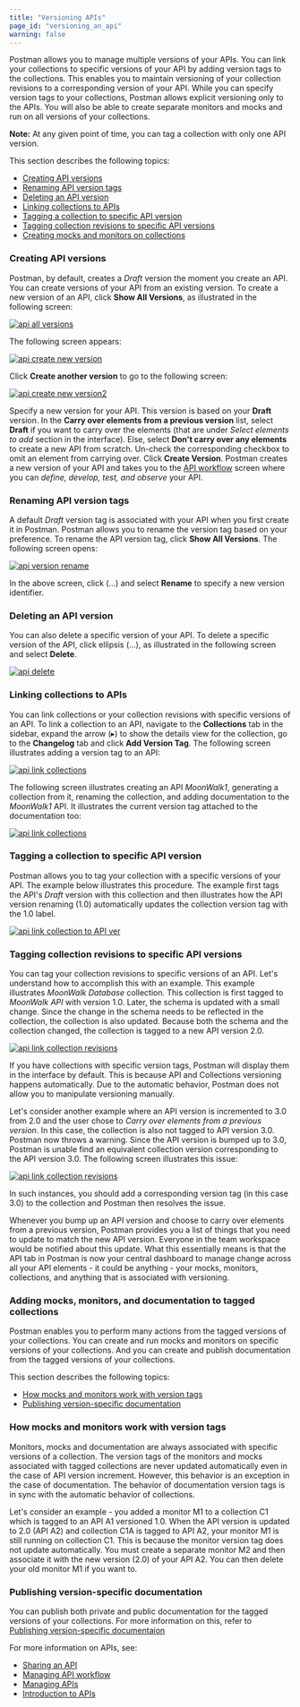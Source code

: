 ```yaml
---
title: "Versioning APIs"
page_id: "versioning_an_api"
warning: false
---
```


Postman allows you to manage multiple versions of your APIs. You can link your collections to specific versions of your API by adding version tags to the collections. This enables you to maintain versioning of your collection revisions to a corresponding version of your API. While you can specify version tags to your collections, Postman allows explicit versioning only to the APIs. You will also be able to create separate monitors and mocks and run on all versions of your collections. 

**Note:** At any given point of time, you can tag a collection with only one API version.      

This section describes the following topics:

* [Creating API versions](#creating-api-versions)
* [Renaming API version tags](#renaming-api-version-tags)
* [Deleting an API version](#deleting-an-api-version)
* [Linking collections to APIs](#linking-collections-to-apis)
* [Tagging a collection to specific API version](#tagging-a-collection-to-specific-API-version)
* [Tagging collection revisions to specific API versions](#tagging-collection-revisions-to-specific-API-versions)
* [Creating mocks and monitors on collections](#creating-mocks-and-monitors-on-collections)

### Creating API versions

Postman, by default, creates a *Draft* version the moment you create an API. You can create versions of your API from an existing version. To create a new version of an API, click **Show All Versions**, as illustrated in the following screen:

[![api all versions](https://s3.amazonaws.com/postman-static-getpostman-com/postman-docs/API-Create1-Showallversions1.png)](https://s3.amazonaws.com/postman-static-getpostman-com/postman-docs/API-Create1-Showallversions1.png)

The following screen appears:

[![api create new version](https://s3.amazonaws.com/postman-static-getpostman-com/postman-docs/API-Create1-NewVersion1.png)](https://s3.amazonaws.com/postman-static-getpostman-com/postman-docs/API-Create1-NewVersion1.png)

Click **Create another version** to go to the following screen:

[![api create new version2](https://s3.amazonaws.com/postman-static-getpostman-com/postman-docs/API-Create1-NewVersion2.png)](https://s3.amazonaws.com/postman-static-getpostman-com/postman-docs/API-Create1-NewVersion2.png)

Specify a new version for your API. This version is based on your **Draft** version. In the **Carry over elements from a previous version** list, select **Draft** if you want to carry over the elements (that are under *Select elements to add* section in the interface). Else, select **Don't carry over any elements** to create a new API from scratch. Un-check the corresponding checkbox to omit an element from carrying over. Click **Create Version**. Postman creates a new version of your API and takes you to the [API workflow]((/docs/v6/postman/working_with_apis/managing-api-workflow)) screen where you can *define, develop, test, and observe* your API. 

### Renaming API version tags

A default *Draft* version tag is associated with your API when you first create it in Postman. Postman allows you to rename the version tag based on your preference. To rename the API version tag, click **Show All Versions**. The following screen opens:

[![api version rename](https://s3.amazonaws.com/postman-static-getpostman-com/postman-docs/API-Version-Rename1.png)](https://s3.amazonaws.com/postman-static-getpostman-com/postman-docs/API-Version-Rename1.png)

In the above screen, click (...) and select **Rename** to specify a new version identifier. 

### Deleting an API version

You can also delete a specific version of your API. To delete a specific version of the API, click ellipsis (...), as illustrated in the following screen and select **Delete**. 

[![api delete](https://s3.amazonaws.com/postman-static-getpostman-com/postman-docs/API-Delete-Version1.png)](https://s3.amazonaws.com/postman-static-getpostman-com/postman-docs/API-Delete-Version1.png)


### Linking collections to APIs

You can link collections or your collection revisions with specific versions of an API. To link a collection to an API, navigate to the **Collections** tab in the sidebar, expand the arrow (&#9656;) to show the details view for the collection, go to the **Changelog** tab and click **Add Version Tag**. The following screen illustrates adding a version tag to an API:

[![api link collections](https://s3.amazonaws.com/postman-static-getpostman-com/postman-docs/API-Link-Collections1.gif)](https://s3.amazonaws.com/postman-static-getpostman-com/postman-docs/API-Link-Collections1.gif)

The following screen illustrates creating an API *MoonWalk1*, generating a collection from it, renaming the collection, and adding documentation to the *MoonWalk1* API. It illustrates the current version tag attached to the documentation too: 

[![api link collections](https://s3.amazonaws.com/postman-static-getpostman-com/postman-docs/API-Link-Collections2.gif)](https://s3.amazonaws.com/postman-static-getpostman-com/postman-docs/API-Link-Collections2.gif)

### Tagging a collection to specific API version 

Postman allows you to tag your collection with a specific versions of your API. The example below illustrates this procedure. The example first tags the API's *Draft* version with this collection and then illustrates how the API version renaming (1.0) automatically updates the collection version tag with the 1.0 label.  

[![api link collection to API ver](https://s3.amazonaws.com/postman-static-getpostman-com/postman-docs/API-Link-Collection-to-APIVersion1.gif)](https://s3.amazonaws.com/postman-static-getpostman-com/postman-docs/API-Link-Collection-to-APIVersion1.gif)


### Tagging collection revisions to specific API versions 

 You can tag your collection revisions to specific versions of an API. Let's understand how to accomplish this with an example. This example illustrates *MoonWalk Database* collection. This collection is first tagged to *MoonWalk API* with version 1.0. Later, the schema is updated with a small change. Since the change in the schema needs to be reflected in the collection, the collection is also updated. Because both the schema and the collection changed, the collection is tagged to a new API version 2.0. 

[![api link collection revisions](https://s3.amazonaws.com/postman-static-getpostman-com/postman-docs/API-Collection-Revs-to-APIVersion1.gif)](https://s3.amazonaws.com/postman-static-getpostman-com/postman-docs/API-Link-Collection-to-APIVersion1.gif)

If you have collections with specific version tags, Postman will display them in the interface by default. This is because API and Collections versioning happens automatically. Due to the automatic behavior, Postman does not allow you to manipulate versioning manually. 

Let's consider another example where an API version is incremented to 3.0 from 2.0 and the user chose to *Carry over elements from a previous version*. In this case, the collection is also not tagged to API version 3.0. Postman now throws a warning. Since the API version is bumped up to 3.0, Postman is unable find an equivalent collection version corresponding to the API version 3.0. The following screen illustrates this issue:

[![api link collection revisions](https://s3.amazonaws.com/postman-static-getpostman-com/postman-docs/API-Version-Mismatch1.gif)](https://s3.amazonaws.com/postman-static-getpostman-com/postman-docs/API-Version-Mismatch1.gif)

In such instances, you should add a corresponding version tag (in this case 3.0) to the collection and Postman then resolves the issue. 

Whenever you bump up an API version and choose to carry over elements from a previous version, Postman provides you a list of things that you need to update to match the new API version. Everyone in the team workspace would be notified about this update. What this essentially means is that the API tab in Postman is now your central dashboard to manage change across all your API elements - it could be anything -  your mocks, monitors, collections, and anything that is associated with versioning. 

### Adding mocks, monitors, and documentation to tagged collections

Postman enables you to perform many actions from the tagged versions of your collections. You can create and run mocks and monitors on specific versions of your collections. And you can create and publish documentation from the tagged versions of your collections. 

This section describes the following topics:

* [How mocks and monitors work with version tags](#how-mocks-and-monitors-work-with-version-tags)
* [Publishing version-specific documentation](#publishing-version-specific-documentation)

### How mocks and monitors work with version tags

Monitors, mocks and documentation are always associated with specific versions of a collection. The version tags of the monitors and mocks associated with tagged collections are never updated automatically even in the case of API version increment. However, this behavior is an exception in the case of documentation. The behavior of documentation version tags is in sync with the automatic behavior of collections.

Let's consider an example - you added a monitor M1 to a collection C1 which is tagged to an API A1 versioned 1.0. When the API version is updated to 2.0 (API A2) and collection C1A is tagged to API A2, your monitor M1 is still running on collection C1. This is because the monitor version tag does not update automatically. You must create a separate monitor M2 and then associate it with the new version (2.0) of your API A2. You can then delete your old monitor M1 if you want to. 

### Publishing version-specific documentation

You can publish both private and public documentation for the tagged versions of your collections. 
For more information on this, refer to [Publishing version-specific documentaion](/docs/v6/postman/api_documentation/publishing_public_docs)


For more information on APIs, see:

* [Sharing an API](/docs/v6/postman/working_with_apis/sharing_apis)
* [Managing API workflow](/docs/v6/postman/working_with_apis/managing-api-workflow)
* [Managing APIs](/docs/v6/postman/working_with_apis/managing-apis)
* [Introduction to APIs](/docs/v6/postman/working_with_apis/introduction-to-apis)






